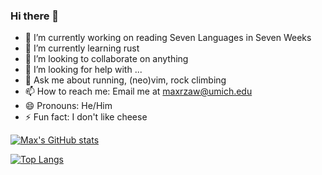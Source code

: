 ### Hi there 👋

- 🔭 I’m currently working on reading Seven Languages in Seven Weeks
- 🌱 I’m currently learning rust
- 👯 I’m looking to collaborate on anything
- 🤔 I’m looking for help with ...
- 💬 Ask me about running, (neo)vim, rock climbing
- 📫 How to reach me: Email me at [maxrzaw@umich.edu](maxrzaw@umich.edu)
- 😄 Pronouns: He/Him
- ⚡ Fun fact: I don't like cheese

[![Max's GitHub stats](https://github-stats.maxzawisa.com?username=maxrzaw&count_private=true&show_icons=true&theme=transparent&rank_icon=github)](https://github.com/maxrzaw)

[![Top Langs](https://github-stats.maxzawisa.com/top-langs/?username=maxrzaw&layout=compact&theme=transparent&langs_count=10&exclude_repo=FlappyBird,github-readme-stats)](https://github.com/maxrzaw)
